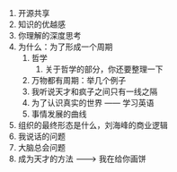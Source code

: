 1. 开源共享
2. 知识的优越感
3. 你理解的深度思考
4. 为什么：为了形成一个周期
	1. 哲学
		1. 关于哲学的部分，你还要整理一下
	2. 万物都有周期：举几个例子
	3. 我听说天才和疯子之间只有一线之隔
	4. 为了认识真实的世界 —— 学习英语
	5. 事情发展的曲线
5. 组织的最终形态是什么，刘海峰的商业逻辑
6. 我说话的问题
7. 大脑总会问题
8. 成为天才的方法 ---> 我在给你画饼
	